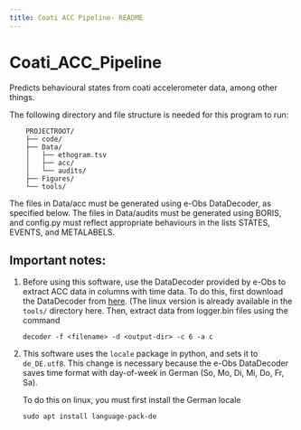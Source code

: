 ```yaml
---
title: Coati ACC Pipeline- README
---
```


# Coati_ACC_Pipeline
Predicts behavioural states from coati accelerometer data, among other things.

The following directory and file structure is needed for this program to run:

```
	PROJECTROOT/
	├── code/
	├── Data/
	│   ├── ethogram.tsv
	│   ├── acc/
	│   └── audits/
	├── Figures/
	└── tools/
```

The files in Data/acc must be generated using e-Obs DataDecoder, as specified below.
The files in Data/audits must be generated using BORIS, and config.py must reflect appropriate behaviours in the lists STATES, EVENTS, and METALABELS.

## Important notes:
1. Before using this software, use the DataDecoder provided by e-Obs to extract ACC data in columns with time data.
	To do this, first download the DataDecoder from [here](https://e-obs.de/service.htm).
	(The linux version is already available in the `tools/` directory here.
	Then, extract data from logger.bin files using the command

	```
	decoder -f <filename> -d <output-dir> -c 6 -a c
	```
2. This software uses the `locale` package in python, and sets it to `de_DE.utf8`.
	This change is necessary because the e-Obs DataDecoder saves time format with day-of-week in German (So, Mo, Di, Mi, Do, Fr, Sa).

	To do this on linux, you must first install the German locale 

	```sudo apt install language-pack-de```


